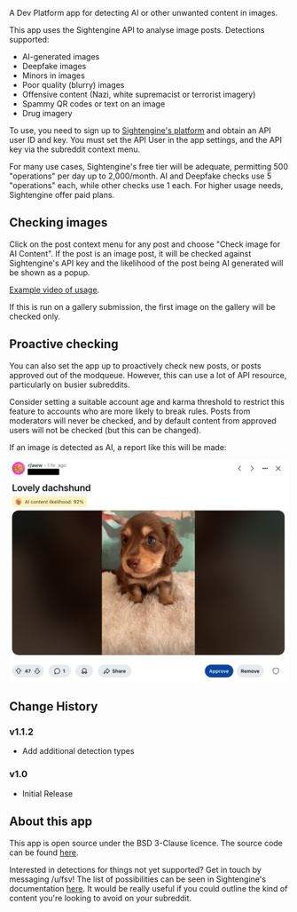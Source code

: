 A Dev Platform app for detecting AI or other unwanted content in images.

This app uses the Sightengine API to analyse image posts. Detections supported:

* AI-generated images
* Deepfake images
* Minors in images
* Poor quality (blurry) images
* Offensive content (Nazi, white supremacist or terrorist imagery)
* Spammy QR codes or text on an image
* Drug imagery

To use, you need to sign up to [Sightengine's platform](https://sightengine.com/) and obtain an API user ID and key. You must set the API User in the app settings, and the API key via the subreddit context menu.

For many use cases, Sightengine's free tier will be adequate, permitting 500 "operations" per day up to 2,000/month. AI and Deepfake checks use 5 "operations" each, while other checks use 1 each. For higher usage needs, Sightengine offer paid plans.

## Checking images

Click on the post context menu for any post and choose "Check image for AI Content". If the post is an image post, it will be checked against Sightengine's API key and the likelihood of the post being AI generated will be shown as a popup.

[Example video of usage](https://www.youtube.com/shorts/iArySZaY1oE).

If this is run on a gallery submission, the first image on the gallery will be checked only.

## Proactive checking

You can also set the app up to proactively check new posts, or posts approved out of the modqueue. However, this can use a lot of API resource, particularly on busier subreddits.

Consider setting a suitable account age and karma threshold to restrict this feature to accounts who are more likely to break rules. Posts from moderators will never be checked, and by default content from approved users will not be checked (but this can be changed).

If an image is detected as AI, a report like this will be made:

![screenshot](https://github.com/fsvreddit/image-moderator/blob/main/doc_images/screenshot.png?raw=true)

## Change History

### v1.1.2

* Add additional detection types

### v1.0

* Initial Release

## About this app

This app is open source under the BSD 3-Clause licence. The source code can be found [here](https://github.com/fsvreddit/image-moderator).

Interested in detections for things not yet supported? Get in touch by messaging /u/fsv! The list of possibilities can be seen in Sightengine's documentation [here](https://sightengine.com/docs/models). It would be really useful if you could outline the kind of content you're looking to avoid on your subreddit.
